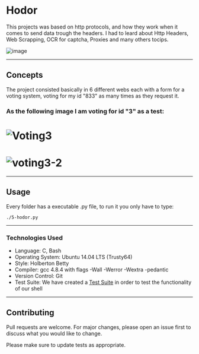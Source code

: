 # Hodor

This projects was based on http protocols, and how they work when it comes to send data trough the headers. I had to leard about Http Headers, Web Scrapping, OCR for captcha, Proxies and many others tocips.

![image](https://s3.amazonaws.com/intranet-projects-files/holbertonschool-higher-level_programming+/261/giphy_hodor.gif)

<hr>

## Concepts

The project consisted basically in 6 different webs each with a form for a voting system, voting for my id "833" as many times as they request it. 
### As the following image I am voting for id "3" as a test:
# ![Voting3](https://user-images.githubusercontent.com/28121770/67053449-1754a880-f107-11e9-919d-78c16a28956f.gif)
# ![voting3-2](https://user-images.githubusercontent.com/28121770/67053448-1754a880-f107-11e9-9fcc-cc85791fc4da.gif)
<hr>

## Usage

Every folder has a executable .py file, to run it you only have to type:

```
./5-hodor.py
```
<hr>

<h3>
  Technologies Used
</h3>
<ul>
  <li>Language: C, Bash</li>
  <li>Operating System: Ubuntu 14.04 LTS (Trusty64)</li>
  <li>Style: Holberton Betty</li>
  <li>Compiler: gcc 4.8.4 with flags -Wall -Werror -Wextra -pedantic</li>
  <li>Version Control: Git</li>
  <li>Test Suite: We have created a <a href="https://github.com/luischaparroc/bog-0619_shell_test_suite" target="n_blank">Test Suite</a> in order to test the functionality of our shell</li>
</ul>
<hr>

## Contributing
Pull requests are welcome. For major changes, please open an issue first to discuss what you would like to change.

Please make sure to update tests as appropriate.
